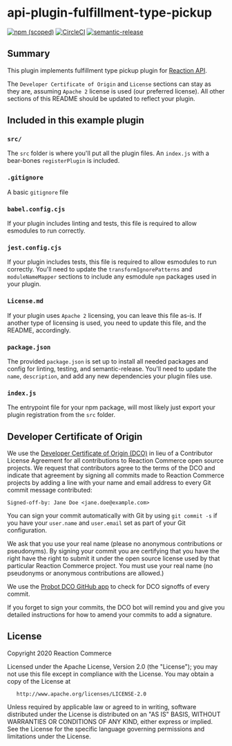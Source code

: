 # api-plugin-fulfillment-type-pickup

[![npm (scoped)](https://img.shields.io/npm/v/@reactioncommerce/api-plugin-fulfillment-type-pickup.svg)](https://www.npmjs.com/package/@reactioncommerce/api-plugin-fulfillment-type-pickup)
[![CircleCI](https://circleci.com/gh/reactioncommerce/api-plugin-fulfillment-type-pickup.svg?style=svg)](https://circleci.com/gh/reactioncommerce/api-plugin-fulfillment-type-pickup)
[![semantic-release](https://img.shields.io/badge/%20%20%F0%9F%93%A6%F0%9F%9A%80-semantic--release-e10079.svg)](https://github.com/semantic-release/semantic-release)

## Summary

This plugin implements fulfillment type pickup plugin for [Reaction API](https://github.com/reactioncommerce/reaction).

The `Developer Certificate of Origin` and `License` sections can stay as they are, assuming `Apache 2` license is used (our preferred license). All other sections of this README should be updated to reflect your plugin.

## Included in this example plugin

### `src/`

The `src` folder is where you'll put all the plugin files. An `index.js` with a bear-bones `registerPlugin` is included.

### `.gitignore`

A basic `gitignore` file

### `babel.config.cjs`

If your plugin includes linting and tests, this file is required to allow esmodules to run correctly.

### `jest.config.cjs`

If your plugin includes tests, this file is required to allow esmodules to run correctly. You'll need to update the `transformIgnorePatterns` and `moduleNameMapper` sections to include any esmodule `npm` packages used in your plugin.

### `License.md`

If your plugin uses `Apache 2` licensing, you can leave this file as-is. If another type of licensing is used, you need to update this file, and the README, accordingly.

### `package.json`

The provided `package.json` is set up to install all needed packages and config for linting, testing, and semantic-release. You'll need to update the `name`, `description`, and add any new dependencies your plugin files use.

### `index.js`

The entrypoint file for your npm package, will most likely just export your plugin registration from the `src` folder.

## Developer Certificate of Origin
We use the [Developer Certificate of Origin (DCO)](https://developercertificate.org/) in lieu of a Contributor License Agreement for all contributions to Reaction Commerce open source projects. We request that contributors agree to the terms of the DCO and indicate that agreement by signing all commits made to Reaction Commerce projects by adding a line with your name and email address to every Git commit message contributed:
```
Signed-off-by: Jane Doe <jane.doe@example.com>
```

You can sign your commit automatically with Git by using `git commit -s` if you have your `user.name` and `user.email` set as part of your Git configuration.

We ask that you use your real name (please no anonymous contributions or pseudonyms). By signing your commit you are certifying that you have the right have the right to submit it under the open source license used by that particular Reaction Commerce project. You must use your real name (no pseudonyms or anonymous contributions are allowed.)

We use the [Probot DCO GitHub app](https://github.com/apps/dco) to check for DCO signoffs of every commit.

If you forget to sign your commits, the DCO bot will remind you and give you detailed instructions for how to amend your commits to add a signature.

## License

   Copyright 2020 Reaction Commerce

   Licensed under the Apache License, Version 2.0 (the "License");
   you may not use this file except in compliance with the License.
   You may obtain a copy of the License at

       http://www.apache.org/licenses/LICENSE-2.0

   Unless required by applicable law or agreed to in writing, software
   distributed under the License is distributed on an "AS IS" BASIS,
   WITHOUT WARRANTIES OR CONDITIONS OF ANY KIND, either express or implied.
   See the License for the specific language governing permissions and
   limitations under the License.

